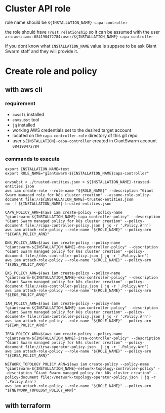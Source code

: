 # Cluster API role 
role name should be `${INSTALLATION_NAME}-capa-controller`

the role should have `Trust relationship` so it can be assumed with the user `arn:aws:iam::084190472784:user/${INSTALLATION_NAME}-capa-controller`

If you dont know what `INSTALLATION_NAME` value is suppsoe to be ask Giant Swarm staff and they will provide it.


# Create role and policy

## with aws cli
### requirement
- `awscli` installed 
- `envsubst` tool
- `jq` installed
- working AWS credentials set to the desired target account
- located on the `capa-controller-role` directory of this git repo
- user `${INSTALLATION}-capa-controller` created in GiantSwarm account `084190472784`

### commands to execute
```
export INSTALLATION_NAME=test
export ROLE_NAME="giantswarm-${INSTALLATION_NAME}capa-controller"

envsubst < ./trusted-entities.json > ${INSTALLATION_NAME}-trusted-entities.json
aws iam create-role --role-name "${ROLE_NAME}" --description "Giant Swarm managed role for k8s cluster creation" --assume-role-policy-document file://${INSTALLATION_NAME}-trusted-entities.json
rm -f ${INSTALLATION_NAME}-trusted-entities.json

CAPA_POLICY_ARN=$(aws iam create-policy --policy-name "giantswarm-${INSTALLATION_NAME}-capa-controller-policy" --description "Giant Swarm managed policy for k8s cluster creation" --policy-document file://capa-controller-policy.json | jq -r '.Policy.Arn')
aws iam attach-role-policy --role-name "${ROLE_NAME}" --policy-arn "${CAPA_POLICY_ARN}"

DNS_POLICY_ARN=$(aws iam create-policy --policy-name "giantswarm-${INSTALLATION_NAME}-dns-controller-policy" --description "Giant Swarm managed policy for k8s cluster creation" --policy-document file://dns-controller-policy.json | jq -r '.Policy.Arn')
aws iam attach-role-policy --role-name "${ROLE_NAME}" --policy-arn "${DNS_POLICY_ARN}"

EKS_POLICY_ARN=$(aws iam create-policy --policy-name "giantswarm-${INSTALLATION_NAME}-eks-controller-policy" --description "Giant Swarm managed policy for k8s cluster creation" --policy-document file://eks-controller-policy.json | jq -r '.Policy.Arn')
aws iam attach-role-policy --role-name "${ROLE_NAME}" --policy-arn "${EKS_POLICY_ARN}"

IAM_POLICY_ARN=$(aws iam create-policy --policy-name "giantswarm-${INSTALLATION_NAME}-iam-controller-policy" --description "Giant Swarm managed policy for k8s cluster creation" --policy-document= file://iam-controller-policy.json | jq -r '.Policy.Arn')
aws iam attach-role-policy --role-name "${ROLE_NAME}" --policy-arn "${IAM_POLICY_ARN}"

IRSA_POLICY_ARN=$(aws iam create-policy --policy-name "giantswarm-${INSTALLATION_NAME}-irsa-controller-policy" --description "Giant Swarm managed policy for k8s cluster creation" --policy-document file://irsa-operator-policy.json  | jq -r '.Policy.Arn')
aws iam attach-role-policy --role-name "${ROLE_NAME}" --policy-arn "${IRSA_POLICY_ARN}"

NETWORK_TOPOLOGY_POLICY_ARN=$(aws iam create-policy --policy-name "giantswarm-${INSTALLATION_NAME}-network-topology-controller-policy" --description "Giant Swarm managed policy for k8s cluster creation" --policy-document file://network-topology-operator-policy.json | jq -r '.Policy.Arn')
aws iam attach-role-policy --role-name "${ROLE_NAME}" --policy-arn "${NETWORK_TOPOLOGY_POLICY_ARN}"

```

## with terraform
